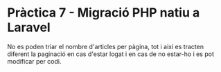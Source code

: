 # Pràctica 7 - Migració PHP natiu a Laravel
No es poden triar el nombre d'articles per pàgina, tot i així es tracten diferent la paginació en cas d'estar logat i en cas de no estar-ho i es pot modificar per codi.